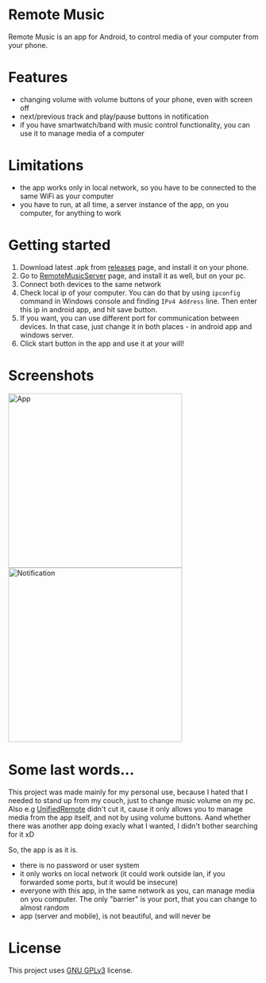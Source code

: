 # Remote Music

Remote Music is an app for Android, to control media of your computer from your phone.


# Features
- changing volume with volume buttons of your phone, even with screen off
- next/previous track and play/pause buttons in notification
- if you have smartwatch/band with music control functionality, you can use it to manage media of a computer


# Limitations
- the app works only in local network, so you have to be connected to the same WiFi as your computer
- you have to run, at all time, a server instance of the app, on you computer, for anything to work


# Getting started
1. Download latest .apk from [releases](https://github.com/Ynfuien/RemoteMusic/releases) page, and install it on your phone.
2. Go to [RemoteMusicServer](https://github.com/Ynfuien/RemoteMusicServer) page, and install it as well, but on your pc.
3. Connect both devices to the same network
4. Check local ip of your computer. You can do that by using `ipconfig` command in Windows console and finding `IPv4 Address` line. Then enter this ip in android app, and hit save button.
5. If you want, you can use different port for communication between devices. In that case, just change it in both places - in android app and windows server.
6. Click start button in the app and use it at your will!


# Screenshots
<img src="https://i.imgur.com/PtzCmZk.jpg" alt="App" width="350px"/>
<img src="https://i.imgur.com/t8PGAt7.jpg" alt="Notification" width="350px"/>


# Some last words...
This project was made mainly for my personal use, because I hated that I needed to stand up from my couch, just to change music volume on my pc. Also e.g [UnifiedRemote](https://www.unifiedremote.com/) didn't cut it, cause it only allows you to manage media from the app itself, and not by using volume buttons. Aand whether there was another app doing exacly what I wanted, I didn't bother searching for it xD

So, the app is as it is.
- there is no password or user system
- it only works on local network (it could work outside lan, if you forwarded some ports, but it would be insecure)
- everyone with this app, in the same network as you, can manage media on you computer. The only "barrier" is your port, that you can change to almost random
- app (server and mobile), is not beautiful, and will never be


# License
This project uses [GNU GPLv3](https://github.com/Ynfuien/RemoteMusicServer/blob/main/LICENSE.txt) license.